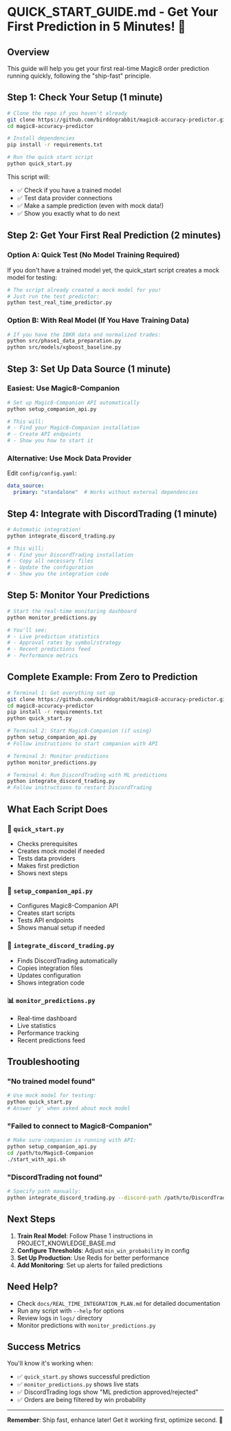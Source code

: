 # QUICK_START_GUIDE.md - Get Your First Prediction in 5 Minutes! 🚀

## Overview

This guide will help you get your first real-time Magic8 order prediction running quickly, following the "ship-fast" principle.

## Step 1: Check Your Setup (1 minute)

```bash
# Clone the repo if you haven't already
git clone https://github.com/birddograbbit/magic8-accuracy-predictor.git
cd magic8-accuracy-predictor

# Install dependencies
pip install -r requirements.txt

# Run the quick start script
python quick_start.py
```

This script will:
- ✅ Check if you have a trained model
- ✅ Test data provider connections
- ✅ Make a sample prediction (even with mock data!)
- ✅ Show you exactly what to do next

## Step 2: Get Your First Real Prediction (2 minutes)

### Option A: Quick Test (No Model Training Required)

If you don't have a trained model yet, the quick_start script creates a mock model for testing:

```bash
# The script already created a mock model for you!
# Just run the test predictor:
python test_real_time_predictor.py
```

### Option B: With Real Model (If You Have Training Data)

```bash
# If you have the IBKR data and normalized trades:
python src/phase1_data_preparation.py
python src/models/xgboost_baseline.py
```

## Step 3: Set Up Data Source (1 minute)

### Easiest: Use Magic8-Companion

```bash
# Set up Magic8-Companion API automatically
python setup_companion_api.py

# This will:
# - Find your Magic8-Companion installation
# - Create API endpoints
# - Show you how to start it
```

### Alternative: Use Mock Data Provider

Edit `config/config.yaml`:
```yaml
data_source:
  primary: "standalone"  # Works without external dependencies
```

## Step 4: Integrate with DiscordTrading (1 minute)

```bash
# Automatic integration!
python integrate_discord_trading.py

# This will:
# - Find your DiscordTrading installation
# - Copy all necessary files
# - Update the configuration
# - Show you the integration code
```

## Step 5: Monitor Your Predictions

```bash
# Start the real-time monitoring dashboard
python monitor_predictions.py

# You'll see:
# - Live prediction statistics
# - Approval rates by symbol/strategy
# - Recent predictions feed
# - Performance metrics
```

## Complete Example: From Zero to Prediction

```bash
# Terminal 1: Get everything set up
git clone https://github.com/birddograbbit/magic8-accuracy-predictor.git
cd magic8-accuracy-predictor
pip install -r requirements.txt
python quick_start.py

# Terminal 2: Start Magic8-Companion (if using)
python setup_companion_api.py
# Follow instructions to start companion with API

# Terminal 3: Monitor predictions
python monitor_predictions.py

# Terminal 4: Run DiscordTrading with ML predictions
python integrate_discord_trading.py
# Follow instructions to restart DiscordTrading
```

## What Each Script Does

### 🎯 `quick_start.py`
- Checks prerequisites
- Creates mock model if needed
- Tests data providers
- Makes first prediction
- Shows next steps

### 🔧 `setup_companion_api.py`
- Configures Magic8-Companion API
- Creates start scripts
- Tests API endpoints
- Shows manual setup if needed

### 🔌 `integrate_discord_trading.py`
- Finds DiscordTrading automatically
- Copies integration files
- Updates configuration
- Shows integration code

### 📊 `monitor_predictions.py`
- Real-time dashboard
- Live statistics
- Performance tracking
- Recent predictions feed

## Troubleshooting

### "No trained model found"
```bash
# Use mock model for testing:
python quick_start.py
# Answer 'y' when asked about mock model
```

### "Failed to connect to Magic8-Companion"
```bash
# Make sure companion is running with API:
python setup_companion_api.py
cd /path/to/Magic8-Companion
./start_with_api.sh
```

### "DiscordTrading not found"
```bash
# Specify path manually:
python integrate_discord_trading.py --discord-path /path/to/DiscordTrading
```

## Next Steps

1. **Train Real Model**: Follow Phase 1 instructions in PROJECT_KNOWLEDGE_BASE.md
2. **Configure Thresholds**: Adjust `min_win_probability` in config
3. **Set Up Production**: Use Redis for better performance
4. **Add Monitoring**: Set up alerts for failed predictions

## Need Help?

- Check `docs/REAL_TIME_INTEGRATION_PLAN.md` for detailed documentation
- Run any script with `--help` for options
- Review logs in `logs/` directory
- Monitor predictions with `monitor_predictions.py`

## Success Metrics

You'll know it's working when:
- ✅ `quick_start.py` shows successful prediction
- ✅ `monitor_predictions.py` shows live stats
- ✅ DiscordTrading logs show "ML prediction approved/rejected"
- ✅ Orders are being filtered by win probability

---

**Remember**: Ship fast, enhance later! Get it working first, optimize second. 🚀
